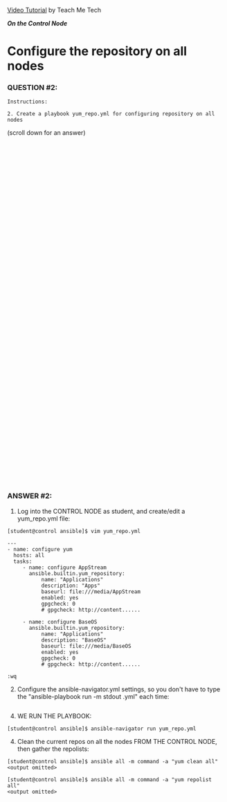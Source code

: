 <a href="https://www.youtube.com/watch?v=3zV89O7azb0&list=PLYB6dfdhWDePZf4fd4YgGGtSX_vHKv5vz&index=3">Video Tutorial</a> by Teach Me Tech

***On the Control Node***

# Configure the repository on all nodes
### QUESTION #2:
```
Instructions:

2. Create a playbook yum_repo.yml for configuring repository on all nodes
```

(scroll down for an answer)
<br/><br/><br/><br/><br/><br/><br/><br/><br/><br/><br/><br/><br/><br/><br/><br/><br/><br/><br/><br/><br/><br/><br/><br/>
<br/><br/><br/><br/><br/><br/><br/><br/><br/><br/><br/><br/><br/><br/><br/><br/><br/><br/><br/><br/><br/><br/><br/><br/>

### ANSWER #2:

1) Log into the CONTROL NODE as student, and create/edit a yum_repo.yml file:
```
[student@control ansible]$ vim yum_repo.yml

---
- name: configure yum
  hosts: all
  tasks:
     - name: configure AppStream
       ansible.builtin.yum_repository:
           name: "Applications"
           description: "Apps"
           baseurl: file:///media/AppStream
           enabled: yes
           gpgcheck: 0
           # gpgcheck: http://content......

     - name: configure BaseOS
       ansible.builtin.yum_repository:
           name: "Applications"
           description: "BaseOS"
           baseurl: file:///media/BaseOS
           enabled: yes
           gpgcheck: 0
           # gpgcheck: http://content......

:wq
```

2) Configure the ansible-navigator.yml settings, so you don't have to type the "ansible-playbook run -m stdout <playbook>.yml" each time:
```

``` 
4) WE RUN THE PLAYBOOK:
```
[student@control ansible]$ ansible-navigator run yum_repo.yml
```

4) Clean the current repos on all the nodes FROM THE CONTROL NODE, then gather the repolists:
```
[student@control ansible]$ ansible all -m command -a "yum clean all"
<output omitted>

[student@control ansible]$ ansible all -m command -a "yum repolist all"
<output omitted>
```
